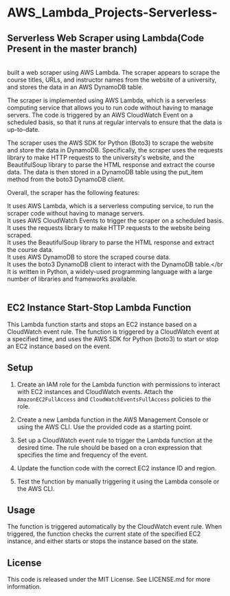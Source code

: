 # AWS_Lambda_Projects-Serverless-

## Serverless Web Scraper using Lambda(Code Present in the master branch)
</br>
built a web scraper using AWS Lambda. The scraper appears to scrape the course titles, URLs, and instructor names from the website of a university, and stores the data in an AWS DynamoDB table.</br>

The scraper is implemented using AWS Lambda, which is a serverless computing service that allows you to run code without having to manage servers. The code is triggered by an AWS CloudWatch Event on a scheduled basis, so that it runs at regular intervals to ensure that the data is up-to-date.</br>

The scraper uses the AWS SDK for Python (Boto3) to scrape the website and store the data in DynamoDB. Specifically, the scraper uses the requests library to make HTTP requests to the university's website, and the BeautifulSoup library to parse the HTML response and extract the course data. The data is then stored in a DynamoDB table using the put_item method from the boto3 DynamoDB client.</br>

Overall, the scraper has the following features:</br>

It uses AWS Lambda, which is a serverless computing service, to run the scraper code without having to manage servers.</br>
It uses AWS CloudWatch Events to trigger the scraper on a scheduled basis.</br>
It uses the requests library to make HTTP requests to the website being scraped.</br>
It uses the BeautifulSoup library to parse the HTML response and extract the course data.</br>
It uses AWS DynamoDB to store the scraped course data.</br>
It uses the boto3 DynamoDB client to interact with the DynamoDB table.</br
It is written in Python, a widely-used programming language with a large number of libraries and frameworks available.</br></br>

## EC2 Instance Start-Stop Lambda Function

This Lambda function starts and stops an EC2 instance based on a CloudWatch event rule. The function is triggered by a CloudWatch event at a specified time, and uses the AWS SDK for Python (boto3) to start or stop an EC2 instance based on the event.

## Setup

1. Create an IAM role for the Lambda function with permissions to interact with EC2 instances and CloudWatch events. Attach the `AmazonEC2FullAccess` and `CloudWatchEventsFullAccess` policies to the role.

2. Create a new Lambda function in the AWS Management Console or using the AWS CLI. Use the provided code as a starting point.

3. Set up a CloudWatch event rule to trigger the Lambda function at the desired time. The rule should be based on a cron expression that specifies the time and frequency of the event.

4. Update the function code with the correct EC2 instance ID and region.

5. Test the function by manually triggering it using the Lambda console or the AWS CLI.

## Usage

The function is triggered automatically by the CloudWatch event rule. When triggered, the function checks the current state of the specified EC2 instance, and either starts or stops the instance based on the state.

## License

This code is released under the MIT License. See LICENSE.md for more information.

